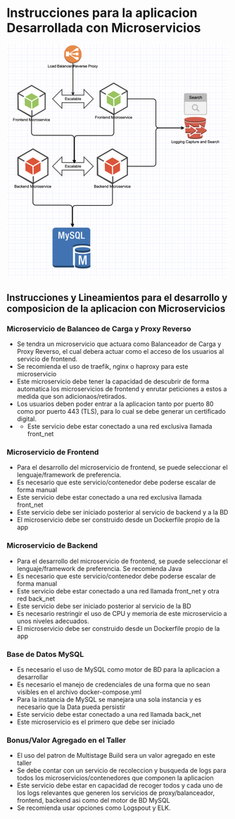 # Instrucciones para la aplicacion Desarrollada con Microservicios




![Diagrama de Arquitectura](./diagrama.png)


## Instrucciones y Lineamientos para el desarrollo y composicion de la aplicacion con Microservicios

### Microservicio de Balanceo de Carga y Proxy Reverso

- Se tendra un microservicio que actuara como Balanceador de Carga y Proxy Reverso, el cual debera actuar como el acceso de los usuarios al servicio de frontend.
- Se recomienda el uso de traefik, nginx o haproxy para este microservicio
- Este microservicio debe tener la capacidad de descubrir de forma automatica los microservicios de frontend y enrutar peticiones a estos a medida que son adicionaos/retirados.
- Los usuarios deben poder entrar a la aplicacion tanto por puerto 80 como por puerto 443 (TLS), para lo cual se debe generar un certificado digital.
-  - Este servicio debe estar conectado a una red exclusiva llamada front_net

### Microservicio de Frontend

- Para el desarrollo del microservicio de frontend, se puede seleccionar el lenguaje/framework de preferencia.
- Es necesario que este servicio/contenedor debe poderse escalar de forma manual
- Este servicio debe estar conectado a una red exclusiva llamada front_net
- Este servicio debe ser iniciado posterior al servicio de backend y a la BD
- El microservicio debe ser construido desde un Dockerfile propio de la app

### Microservicio de Backend

- Para el desarrollo del microservicio de frontend, se puede seleccionar el lenguaje/framework de preferencia. Se recomienda Java
- Es necesario que este servicio/contenedor debe poderse escalar de forma manual
- Este servicio debe estar conectado a una red llamada front_net y otra red back_net
- Este servicio debe ser iniciado posterior al servicio de la BD
- Es necesario restringir el uso de CPU y memoria de este microservicio a unos niveles adecuados.
- El microservicio debe ser construido desde un Dockerfile propio de la app

### Base de Datos MySQL

- Es necesario el uso de MySQL como motor de BD para la aplicacion a desarrollar
- Es necesario el manejo de credenciales de una forma que no sean visibles en el archivo docker-compose.yml
- Para la instancia de MySQL se manejara una sola instancia y es necesario que la Data pueda persistir
- Este servicio debe estar conectado a una red llamada back_net
- Este microservicio es el primero que debe ser iniciado


### Bonus/Valor Agregado en el Taller

- El uso del patron de Multistage Build sera un valor agregado en este taller
- Se debe contar con un servicio de recoleccion y busqueda de logs para todos los microservicios/contenedores que componen la aplicacion
- Este servicio debe estar en capacidad de recoger todos y cada uno de los logs relevantes que generen los servicios de proxy/balanceador, frontend, backend asi como del motor de BD MySQL
- Se recomienda usar opciones como Logspout y ELK. 